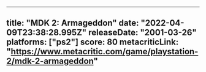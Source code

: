
---
title: "MDK 2: Armageddon"
date: "2022-04-09T23:38:28.995Z"
releaseDate: "2001-03-26"
platforms: ["ps2"]
score: 80
metacriticLink: "https://www.metacritic.com/game/playstation-2/mdk-2-armageddon"
---

